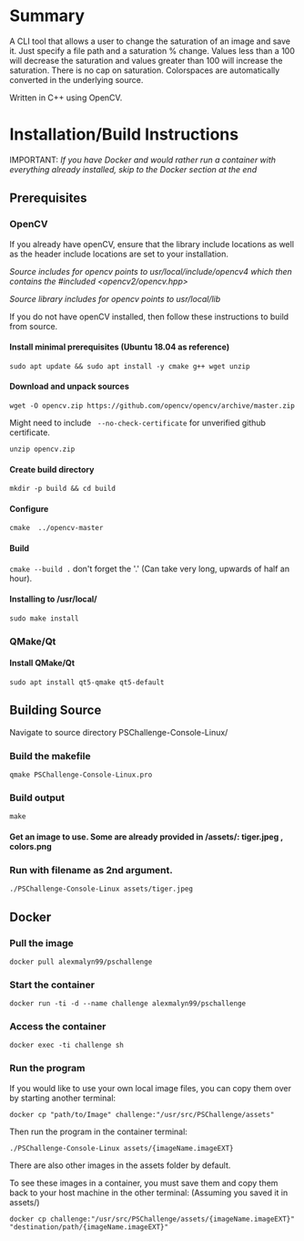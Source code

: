 
# Summary

A CLI tool that allows a user to change the saturation of an image and save it. Just specify a file path and a saturation % change. Values less than a 100 will decrease the saturation and values greater than 100 will increase the saturation. There is no cap on saturation. Colorspaces are automatically converted in the underlying source. 

Written in C++ using OpenCV.

# Installation/Build Instructions

IMPORTANT: *If you have Docker and would rather run a container with everything already installed, skip to the Docker section at the end*

## Prerequisites

### OpenCV

If you already have openCV, ensure that the library include locations as well as the header include locations are set to your installation.

*Source includes for opencv points to usr/local/include/opencv4 which then contains the #included <opencv2/opencv.hpp>*

*Source library includes for opencv points to usr/local/lib*

If you do not have openCV installed, then follow these instructions to build from source.

#### Install minimal prerequisites (Ubuntu 18.04 as reference)
`sudo apt update && sudo apt install -y cmake g++ wget unzip`
#### Download and unpack sources
`wget -O opencv.zip https://github.com/opencv/opencv/archive/master.zip`

Might need to include ` --no-check-certificate` for unverified github certificate.

`unzip opencv.zip`
#### Create build directory
`mkdir -p build && cd build`
#### Configure
`cmake  ../opencv-master`
#### Build
`cmake --build .` don't forget the '.' (Can take very long, upwards of half an hour).
#### Installing to /usr/local/
`sudo make install` 

### QMake/Qt

#### Install QMake/Qt
`sudo apt install qt5-qmake qt5-default`

## Building Source
Navigate to source directory PSChallenge-Console-Linux/
### Build the makefile
`qmake PSChallenge-Console-Linux.pro`
### Build output
`make`

#### Get an image to use. Some are already provided in /assets/: tiger.jpeg , colors.png

### Run with filename as 2nd argument.
`./PSChallenge-Console-Linux assets/tiger.jpeg`

## Docker 

### Pull the image
`docker pull alexmalyn99/pschallenge`
### Start the container
`docker run -ti -d --name challenge alexmalyn99/pschallenge`
### Access the container
`docker exec -ti challenge sh`
### Run the program
If you would like to use your own local image files, you can copy them over by starting another terminal:

`docker cp "path/to/Image" challenge:"/usr/src/PSChallenge/assets"`

Then run the program in the container terminal:

`./PSChallenge-Console-Linux assets/{imageName.imageEXT}`

There are also other images in the assets folder by default.

To see these images in a container, you must save them and copy them back to your host machine in the other terminal: (Assuming you saved it in assets/)

`docker cp challenge:"/usr/src/PSChallenge/assets/{imageName.imageEXT}" "destination/path/{imageName.imageEXT}"`

